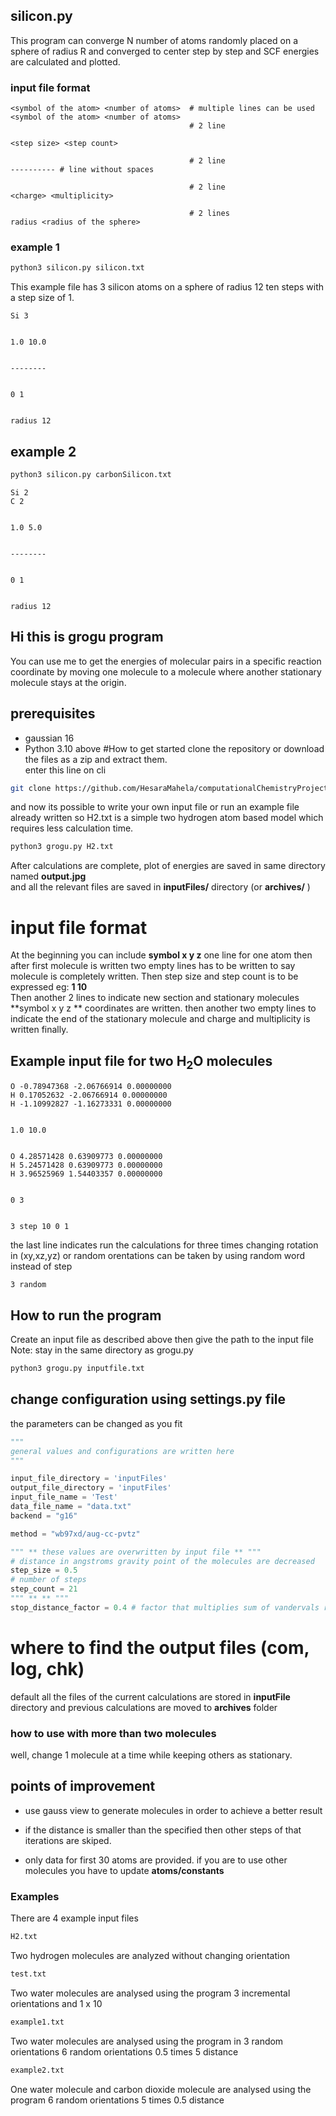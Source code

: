 ## silicon.py 
This program  can converge N number of atoms randomly placed on a sphere of radius R and converged to center step by step and SCF energies are calculated and plotted.

### input file format

```
<symbol of the atom> <number of atoms>  # multiple lines can be used 
<symbol of the atom> <number of atoms>
                                        # 2 line 

<step size> <step count>

                                        # 2 line
---------- # line without spaces 

                                        # 2 line  
<charge> <multiplicity>

                                        # 2 lines
radius <radius of the sphere>                                   
```

### example 1

```bash
python3 silicon.py silicon.txt
```
This example file has 3 silicon atoms on a sphere of radius 12 ten steps with a step size of 1.

```
Si 3 


1.0 10.0


--------


0 1


radius 12
```

## example 2
```bash
python3 silicon.py carbonSilicon.txt
```

```
Si 2
C 2


1.0 5.0


--------


0 1


radius 12
```



## Hi this is grogu program 
You can use me to get the energies of molecular pairs in a specific reaction coordinate by moving one molecule to a molecule where another stationary molecule stays at the origin. 
## prerequisites 

 * gaussian 16
 * Python 3.10 above
#How to get started
clone the repository or download the files as a zip and extract them.\
enter this line on cli
```bash
git clone https://github.com/HesaraMahela/computationalChemistryProject15315.git
```
and now its possible to write your own input file or run an example file already written
so H2.txt is a simple two hydrogen atom based model which requires less calculation time.
```bash
python3 grogu.py H2.txt
```
After calculations are complete, 
plot of energies are saved in same directory named **output.jpg**\
and all the relevant files are saved in **inputFiles/** directory (or **archives/** )
# input file format 
At the beginning you can include **symbol x y z** one line for one atom then after first molecule is written two empty lines has to be written to say molecule is completely written.
Then step size and step count is to be expressed eg: **1 10** \
Then another 2 lines to indicate new section and stationary molecules **symbol x y z ** coordinates are written. then another two empty lines to indicate the end of the stationary molecule and charge and multiplicity is written finally.

## Example input file for two H<sub>2</sub>O molecules
```
O -0.78947368 -2.06766914 0.00000000
H 0.17052632 -2.06766914 0.00000000
H -1.10992827 -1.16273331 0.00000000


1.0 10.0


O 4.28571428 0.63909773 0.00000000
H 5.24571428 0.63909773 0.00000000
H 3.96525969 1.54403357 0.00000000


0 3


3 step 10 0 1
```
the last line indicates run the calculations for three times changing rotation in (xy,xz,yz)
or random orentations can be taken by using random word instead of step
```
3 random
```
## How to run the program 
Create an input file as described above then give the path to the input file
Note: stay in the same directory as grogu.py

```bash
python3 grogu.py inputfile.txt
```


## change configuration using settings.py file
the parameters can be changed as you fit
```python
"""
general values and configurations are written here
"""

input_file_directory = 'inputFiles'
output_file_directory = 'inputFiles'
input_file_name = 'Test'
data_file_name = "data.txt"
backend = "g16"

method = "wb97xd/aug-cc-pvtz"

""" ** these values are overwritten by input file ** """
# distance in angstroms gravity point of the molecules are decreased  
step_size = 0.5 
# number of steps 
step_count = 21
""" ** ** """
stop_distance_factor = 0.4 # factor that multiplies sum of vandervals radius

```
# where to find the output files (com, log, chk)
default all the files of the current calculations are stored in **inputFile** directory and previous calculations are moved to **archives** folder


### how to use with more than two molecules 

well, change 1 molecule at a time while keeping others as stationary.

## points of improvement

* use gauss view to generate molecules in order to achieve a better result

* if the distance is smaller  than the specified then other steps of that iterations are skiped.

* only data for first 30 atoms are provided. if you are to use other molecules you have to update **atoms/constants**


### Examples 
There are 4 example input files 
```bash
H2.txt
```
Two hydrogen molecules are analyzed without changing orientation

```bash
test.txt
```
Two water molecules are analysed using the program 3 incremental orientations and 1 x 10

```bash
example1.txt
```
Two water molecules are analysed using the program in 3 random orientations 6 random orientations 0.5 times 5 distance 
```bash
example2.txt
```
One water molecule and carbon dioxide molecule are analysed using the program 6 random orientations 5 times 0.5 distance 
